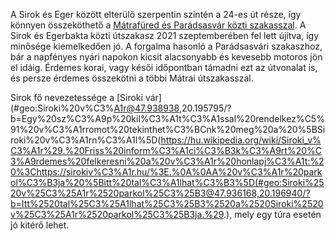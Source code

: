 A Sirok és Eger között elterülő szerpentin szintén a 24-es út része, így könnyen összeköthető a [Mátrafüred és Parádsasvár közti szakasszal](#24Paradsasvar). A Sirok és Egerbakta közti útszakasz 2021 szeptemberében fel lett újítva, így minősége kiemelkedően jó. A forgalma hasonló a Parádsasvári szakaszhoz, bár a napfényes nyári napokon kicsit alacsonyabb és kevesebb motoros jön el idáig. Érdemes korai, vagy késői időpontban támadni ezt az útvonalat is, és persze érdemes összekötni a többi Mátrai útszakasszal.

Sirok fő nevezetessége a [Siroki vár](#geo:Siroki%20v%C3%A1r@47.938938,20.195795/?b=Egy%20sz%C3%A9p%20kil%C3%A1t%C3%A1ssal%20rendelkez%C5%91%20v%C3%A1rromot%20tekinthet%C3%BCnk%20meg%20a%20%5BSiroki%20v%C3%A1rn%C3%A1l%5D(https://hu.wikipedia.org/wiki/Siroki_v%C3%A1r%29.%20Friss%20inform%C3%A1ci%C3%B3k%C3%A9rt%20%C3%A9rdemes%20felkeresni%20a%20v%C3%A1r%20honlapj%C3%A1t:%20%3Chttps://sirokiv%C3%A1r.hu/%3E.%0A%0AA%20v%C3%A1r%20parkol%C3%B3ja%20%5Bitt%20tal%C3%A1lhat%C3%B3%5D(#geo:Siroki%2520v%25C3%25A1r%2520parkol%25C3%25B3@47.936168,20.196940/?b=Itt%2520tal%25C3%25A1lhat%25C3%25B3%2520a%2520Siroki%2520v%25C3%25A1r%2520parkol%25C3%25B3ja.%29.), mely egy túra esetén jó kitérő lehet.